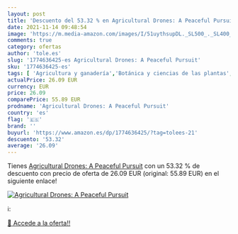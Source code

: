```yaml
---
layout: post
title: 'Descuento del 53.32 % en Agricultural Drones: A Peaceful Pursuit'
date: 2021-11-14 09:48:54
image: 'https://m.media-amazon.com/images/I/51uythsupDL._SL500_._SL400_.jpg'
comments: true
category: ofertas
author: 'tole.es'
slug: '1774636425-es Agricultural Drones: A Peaceful Pursuit'
sku: '1774636425-es'
tags: [ 'Agricultura y ganadería','Botánica y ciencias de las plantas','Ciencia y producción agrícola','Ciencia y tecnología medioambientales','Ciencias biológicas','Ciencias, tecnología y medicina','Energía alternativa y renovable','Ganadería','Ingeniería medioambiental','Libros','Libros universitarios de ingeniería','Libros universitarios y de estudios superiores','Medio ambiente','Tecnología e ingeniería','Tecnologías energéticas','Tecnologías y ciencias aplicadas', ]
actualPrice: 26.09 EUR
currency: EUR
price: 26.09
comparePrice: 55.89 EUR
prodname: 'Agricultural Drones: A Peaceful Pursuit'
country: 'es'
flag: '🇪🇸'
brand: ''
buyurl: 'https://www.amazon.es/dp/1774636425/?tag=tolees-21'
descuento: '53.32'
average: '26.09'
---
```


Tienes [Agricultural Drones: A Peaceful Pursuit](https://www.amazon.es/dp/1774636425/?tag=tolees-21) con un 53.32 % de descuento con precio de oferta de 26.09 EUR (original: 55.89 EUR) en el siguiente enlace!

[![Agricultural Drones: A Peaceful Pursuit](https://m.media-amazon.com/images/I/51uythsupDL._SL500_._SL400_.jpg)](https://www.amazon.es/dp/1774636425/?tag=tolees-21)

ℹ️:


[🛒 Accede a la oferta!!](https://www.amazon.es/dp/1774636425/?tag=tolees-21)
